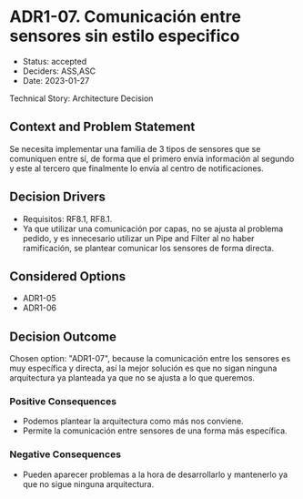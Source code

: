 # ADR1-07. Comunicación entre sensores sin estilo especifico

* Status: accepted
* Deciders: ASS,ASC
* Date: 2023-01-27

Technical Story: Architecture Decision

## Context and Problem Statement

Se necesita implementar una familia de 3 tipos de sensores que se comuniquen entre sí, de forma que el primero envía información al segundo y este al tercero que finalmente lo envía al centro de notificaciones.

## Decision Drivers

* Requisitos: RF8.1, RF8.1.
* Ya que utilizar una comunicación por capas, no se ajusta al problema pedido, y es innecesario utilizar un Pipe and Filter al no haber ramificación, se plantear comunicar los sensores de forma directa.

## Considered Options

* ADR1-05
* ADR1-06

## Decision Outcome

Chosen option: "ADR1-07", because la comunicación entre los sensores es muy específica y directa, así la mejor solución es que no sigan ninguna arquitectura ya planteada ya que no se ajusta a lo que queremos.

### Positive Consequences

* Podemos plantear la arquitectura como más nos conviene.
* Permite la comunicación entre sensores de una forma más específica.

### Negative Consequences

* Pueden aparecer problemas a la hora de desarrollarlo y mantenerlo ya que no sigue ninguna arquitectura.
